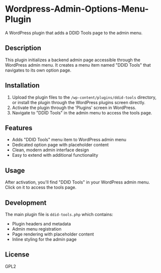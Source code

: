 # Wordpress-Admin-Options-Menu-Plugin
A WordPress plugin that adds a DDID Tools page to the admin menu.

## Description
This plugin initializes a backend admin page accessible through the WordPress admin menu. It creates a menu item named "DDID Tools" that navigates to its own option page.

## Installation
1. Upload the plugin files to the `/wp-content/plugins/ddid-tools` directory, or install the plugin through the WordPress plugins screen directly.
2. Activate the plugin through the 'Plugins' screen in WordPress.
3. Navigate to "DDID Tools" in the admin menu to access the tools page.

## Features
- Adds "DDID Tools" menu item to WordPress admin menu
- Dedicated option page with placeholder content
- Clean, modern admin interface design
- Easy to extend with additional functionality

## Usage
After activation, you'll find "DDID Tools" in your WordPress admin menu. Click on it to access the tools page.

## Development
The main plugin file is `ddid-tools.php` which contains:
- Plugin headers and metadata
- Admin menu registration
- Page rendering with placeholder content
- Inline styling for the admin page

## License
GPL2 
